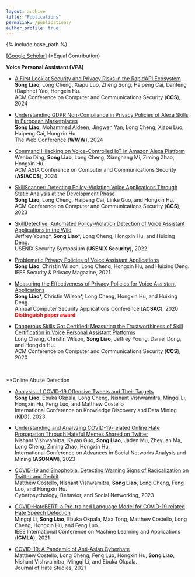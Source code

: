 ```yaml
---
layout: archive
title: "Publications"
permalink: /publications/
author_profile: true
---
```

<style>
imp {color:Red}
</style>

{% include base_path %}

[[Google Scholar](https://scholar.google.com/citations?user=bWD6O90AAAAJ&hl=en)] (\*Equal Contribution)


**Voice Personal Assistant (VPA)**


* [A First Look at Security and Privacy Risks in the RapidAPI Ecosystem]()<br/>
**Song Liao**, Long Cheng, Xiapu Luo, Zheng Song, Haipeng Cai, Danfeng (Daphne) Yao, Hongxin Hu. <br/>
ACM Conference on Computer and Communications Security (**CCS**), 2024

* [Understanding GDPR Non-Compliance in Privacy Policies of Alexa Skills in European Marketplaces](https://songacademic.github.io/files/2024_WWW_PrivacyPolicyAnalysis_GDPR.pdf) <br/>
**Song Liao**, Mohammed Aldeen, Jingwen Yan, Long Cheng, Xiapu Luo, Haipeng Cai, Hongxin Hu. <br/>
The Web Conference (**WWW**), 2024


* [Command Hijacking on Voice-Controlled IoT in Amazon Alexa  Platform](https://songacademic.github.io/files/2024_AsiaCCS_IoT_Attack.pdf) <br/>
Wenbo Ding, **Song Liao**, Long Cheng, Xianghang Mi, Ziming Zhao, Hongxin Hu. <br/>
ACM ASIA Conference on Computer and Communications Security (**ASIACCS**), 2024


* [SkillScanner: Detecting Policy-Violating Voice Applications Through Static Analysis at the Development Phase](https://songacademic.github.io/files/2023_CCS_SkillScanner.pdf) <br/>
**Song Liao**, Long Cheng, Haipeng Cai, Linke Guo, and Hongxin Hu. <br/>
ACM Conference on Computer and Communications Security (**CCS**), 2023

* [SkillDetective: Automated Policy-Violation Detection of Voice Assistant Applications in the Wild](https://songacademic.github.io/files/2022_Security_SkillDetective.pdf) <br/>
Jeffrey Young\*, **Song Liao**\*, Long Cheng, Hongxin Hu, and Huixing Deng. <br/>
USENIX Security Symposium (**USENIX Security**), 2022

* [Problematic Privacy Policies of Voice Assistant Applications](https://songacademic.github.io/files/2021_SPMagazine_Privacy_Policy.pdf) <br/>
**Song Liao**, Christin Wilson, Long Cheng, Hongxin Hu, and Huixing Deng. <br/>
IEEE Security & Privacy Magazine, 2021

* [Measuring the Effectiveness of Privacy Policies for Voice Assistant Applications](https://songacademic.github.io/files/2020_ACSAC_Privacy%20Policy%20Analysis.pdf) <br/>
**Song Liao**\*, Christin Wilson*, Long Cheng, Hongxin Hu, and Huixing Deng. <br/>
Annual Computer Security Applications Conference (**ACSAC**), 2020<br/>
<b><font color="red">Distinguish paper award</font></b><br/>

* [Dangerous Skills Got Certified: Measuring the Trustworthiness of Skill Certification in Voice Personal Assistant Platforms](https://songacademic.github.io/files/2020_CCS_VPA_Measurement.pdf) <br/>
Long Cheng, Christin Wilson, **Song Liao**, Jeffrey Young, Daniel Dong, and Hongxin Hu. <br/>
ACM Conference on Computer and Communications Security (**CCS**), 2020

<br/>

**Online Abuse Detection

* [Analysis of COVID-19 Offensive Tweets and Their Targets](https://songacademic.github.io/files/2023_KDD_OffensiveTweetAnalysis.pdf) <br/>
**Song Liao**, Ebuka Okpala, Long Cheng, Nishant Vishwamitra, Mingqi Li, Hongxin Hu, Feng Luo, and Matthew Costello <br/>
International Conference on Knowledge Discovery and Data Mining (**KDD**), 2023

* [Understanding and Analyzing COVID-19-related Online Hate Propagation Through Hateful Memes Shared on Twitter](https://songacademic.github.io/files/2023_ASONAM_COVID_hateful_memer.pdf) <br/>
Nishant Vishwamitra, Keyan Guo, **Song Liao**, Jaden Mu, Zheyuan Ma, Long Cheng, Ziming Zhao, Hongxin Hu. <br/>
International Conference on Advances in Social Networks Analysis and Mining (**ASONAM**), 2023

        
* [COVID-19 and Sinophobia: Detecting Warning Signs of Radicalization on Twitter and Reddit](https://songacademic.github.io/files/2023_COVID-19%20and%20Sinophobia%20Detecting%20Warning%20Signs%20of%20Radicalization%20on%20Twitter%20and%20Reddit.pdf) <br/>
Matthew Costello, Nishant Vishwamitra, **Song Liao**, Long Cheng, Feng Luo, and Hongxin Hu. <br/>
Cyberpsychology, Behavior, and Social Networking, 2023

* [COVID-HateBERT: a Pre-trained Language Model for COVID-19 related Hate Speech Detection](https://songacademic.github.io/files/2021_ICMLA_COVID-HateBERT.pdf) <br/>
Mingqi Li, **Song Liao**, Ebuka Okpala, Max Tong, Matthew Costello, Long Cheng, Hongxin Hu, and Feng Luo. <br/>
IEEE International Conference on Machine Learning and Applications (**ICMLA**), 2021

* [COVID-19: A Pandemic of Anti-Asian Cyberhate](https://songacademic.github.io/files/2021_COVID-19%20A%20Pandemic%20of%20Anti-Asian%20Cyberhate.pdf) <br/>
Matthew Costello, Long Cheng, Feng Luo, Hongxin Hu, **Song Liao**, Nishant Vishwamitra, Mingqi Li, and Ebuka Okpala. <br/>
Journal of Hate Studies, 2021


